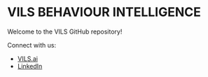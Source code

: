 # VILS BEHAVIOUR INTELLIGENCE

Welcome to the VILS GitHub repository!

Connect with us:

- [VILS.ai](https://vils.ai/)
- [LinkedIn](https://in.linkedin.com/company/vils-ait)
